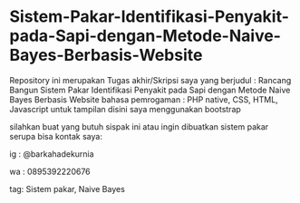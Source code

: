 # Sistem-Pakar-Identifikasi-Penyakit-pada-Sapi-dengan-Metode-Naive-Bayes-Berbasis-Website
Repository ini merupakan Tugas akhir/Skripsi saya 
yang berjudul : Rancang Bangun Sistem Pakar Identifikasi Penyakit pada Sapi dengan Metode Naive Bayes Berbasis Website 
bahasa pemrogaman : PHP native, CSS, HTML, Javascript
untuk tampilan disini saya menggunakan bootstrap

silahkan buat yang butuh sispak ini atau ingin dibuatkan sistem pakar serupa bisa kontak saya:

ig : @barkahadekurnia 

wa : 0895392220676

tag: Sistem pakar, Naive Bayes
